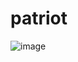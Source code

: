 # patriot

![image](https://user-images.githubusercontent.com/56411054/174499879-ea784efa-ba08-454e-9028-3781547c32f5.png)


